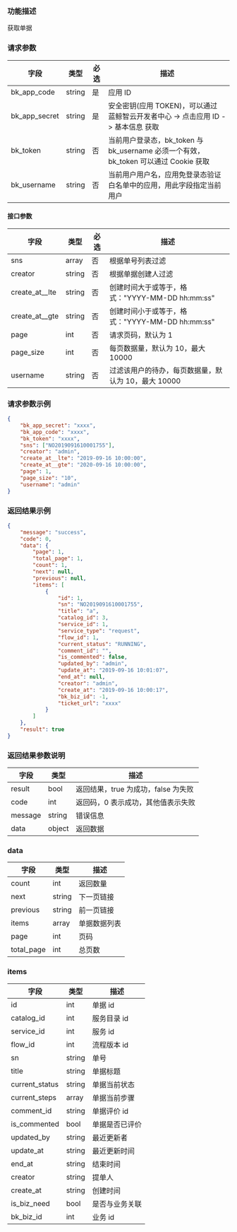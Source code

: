 ### 功能描述

获取单据

### 请求参数

| 字段 | 类型 | 必选 |  描述 |
|-----------|------------|--------|------------|
| bk_app_code  |  string    | 是 | 应用 ID     |
| bk_app_secret|  string    | 是 | 安全密钥(应用 TOKEN)，可以通过 蓝鲸智云开发者中心 -&gt; 点击应用 ID -&gt; 基本信息 获取 |
| bk_token     |  string    | 否 | 当前用户登录态，bk_token 与 bk_username 必须一个有效，bk_token 可以通过 Cookie 获取 |
| bk_username  |  string    | 否 | 当前用户用户名，应用免登录态验证白名单中的应用，用此字段指定当前用户 |

#### 接口参数

| 字段      |  类型      | 必选   |  描述      |
|-----------|------------|--------|------------|
| sns        | array   | 否     | 根据单号列表过滤 |
| creator   | string    | 否 | 根据单据创建人过滤 |
| create_at__lte | string | 否 | 创建时间大于或等于，格式："YYYY-MM-DD hh:mm:ss" |
| create_at__gte | string | 否 | 创建时间小于或等于，格式："YYYY-MM-DD hh:mm:ss" |
| page         | int    | 否   | 请求页码，默认为 1     |
| page_size    | int    | 否   | 每页数据量，默认为 10，最大 10000 |
| username    | string    | 否   | 过滤该用户的待办，每页数据量，默认为 10，最大 10000 |

### 请求参数示例

``` json
{
    "bk_app_secret": "xxxx",
    "bk_app_code": "xxxx",
    "bk_token": "xxxx",
    "sns": ["NO2019091610001755"],
    "creator": "admin",
    "create_at__lte": "2019-09-16 10:00:00",
    "create_at__gte": "2020-09-16 10:00:00",
    "page": 1,
    "page_size": "10",
    "username": "admin"
}
```
### 返回结果示例

```json
{
    "message": "success",
    "code": 0,
    "data": {
        "page": 1,
        "total_page": 1,
        "count": 1,
        "next": null,
        "previous": null,
        "items": [
            {
                "id": 1,
                "sn": "NO2019091610001755",
                "title": "a",
                "catalog_id": 3,
                "service_id": 1,
                "service_type": "request",
                "flow_id": 1,
                "current_status": "RUNNING",
                "comment_id": "",
                "is_commented": false,
                "updated_by": "admin",
                "update_at": "2019-09-16 10:01:07",
                "end_at": null,
                "creator": "admin",
                "create_at": "2019-09-16 10:00:17",
                "bk_biz_id": -1,
                "ticket_url": "xxxx"
            }
        ]
    },
    "result": true
}
```

### 返回结果参数说明

| 字段      | 类型      | 描述      |
|-----------|-----------|-----------|
|result| bool | 返回结果，true 为成功，false 为失败 |
|code|int|返回码，0 表示成功，其他值表示失败|
|message|string|错误信息
|data| object| 返回数据 |

### data

| 字段      | 类型      | 描述      |
|-----------|-----------|-----------|
|count| int | 返回数量 |
|next|string|下一页链接|
|previous|string|前一页链接|
|items| array| 单据数据列表 |
|page| int| 页码 |
|total_page| int| 总页数 |

### items

| 字段      | 类型      | 描述      |
|-----------|-----------|-----------|
| id                     | int    | 单据 id     |
| catalog_id             | int    | 服务目录 id   |
| service_id             | int    | 服务 id     |
| flow_id                | int    | 流程版本 id   |
| sn                     | string | 单号     |
| title                  | string | 单据标题     |
| current_status         | string | 单据当前状态   |
| current_steps          | array  | 单据当前步骤   |
| comment_id             | string | 单据评价 id   |
| is_commented           | bool   | 单据是否已评价  |
| updated_by             | string | 最近更新者    |
| update_at              | string | 最近更新时间   |
| end_at                 | string | 结束时间     |
| creator                | string | 提单人      |
| create_at                | string | 创建时间      |
| is_biz_need            | bool   | 是否与业务关联  |
| bk_biz_id              | int    | 业务 id     |
